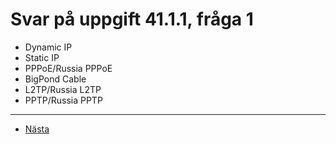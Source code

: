 # Svar på uppgift 41.1.1, fråga 1

- Dynamic IP
- Static IP
- PPPoE/Russia PPPoE
- BigPond Cable
- L2TP/Russia L2TP
- PPTP/Russia PPTP
----
- [Nästa](d41-1-1-2.md)